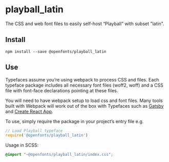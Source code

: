 
# playball_latin

The CSS and web font files to easily self-host “Playball” with subset "latin".

## Install

`npm install --save @openfonts/playball_latin`

## Use

Typefaces assume you’re using webpack to process CSS and files. Each typeface
package includes all necessary font files (woff2, woff) and a CSS file with
font-face declarations pointing at these files.

You will need to have webpack setup to load css and font files. Many tools built
with Webpack will work out of the box with Typefaces such as [Gatsby](https://github.com/gatsbyjs/gatsby)
and [Create React App](https://github.com/facebookincubator/create-react-app).

To use, simply require the package in your project’s entry file e.g.

```javascript
// Load Playball typeface
require('@openfonts/playball_latin')
```

Usage in SCSS:
```scss
@import "~@openfonts/playball_latin/index.css";
```
